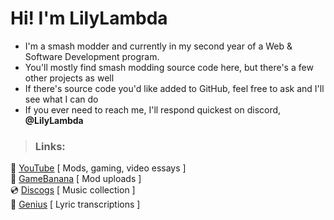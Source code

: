 # Hi! I'm LilyLambda 

- I'm a smash modder and currently in my second year of a Web & Software Development program.
- You'll mostly find smash modding source code here, but there's a few other projects as well
- If there's source code you'd like added to GitHub, feel free to ask and I'll see what I can do
- If you ever need to reach me, I'll respond quickest on discord, **@LilyLambda**

>### Links:
🎥 [YouTube](https://www.youtube.com/@LilyLambda) [ Mods, gaming, video essays ]  
🍌 [GameBanana](https://gamebanana.com/members/2056543) [ Mod uploads ]  
💿 [Discogs](https://www.discogs.com/user/lilylambda) [ Music collection ]  
📄 [Genius](https://genius.com/LilyLambda) [ Lyric transcriptions ]  
